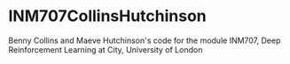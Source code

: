 # INM707CollinsHutchinson
Benny Collins and Maeve Hutchinson's code for the module INM707, Deep Reinforcement Learning at City, University of London
